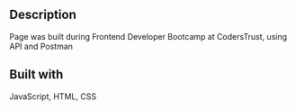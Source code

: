 ## Description
Page was built during Frontend Developer Bootcamp at CodersTrust, using API and Postman

## Built with
JavaScript, HTML, CSS